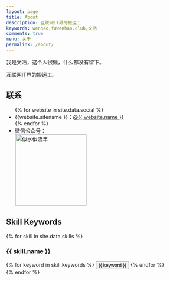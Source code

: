 ```yaml
---
layout: page
title: About
description: 互联网IT界的搬运工
keywords: wenhao,fuwenhao.club,文浩
comments: true
menu: 关于
permalink: /about/
---
```


我是文浩，这个人很懒，什么都没有留下。

互联网IT界的搬运工。


## 联系
<ul>
{% for website in site.data.social %}
<li>{{website.sitename }}：<a href="{{ website.url }}" target="_blank">@{{ website.name }}</a></li>
{% endfor %}
<li>
微信公众号：<br />
<img style="height:192px;width:192px;border:1px solid lightgrey;" src="https://s1.ax1x.com/2020/06/04/tBkyU1.jpg" alt="似水似流年" />
</li>
</ul>


## Skill Keywords

{% for skill in site.data.skills %}
### {{ skill.name }}
<div class="btn-inline">
{% for keyword in skill.keywords %}
<button class="btn btn-outline" type="button">{{ keyword }}</button>
{% endfor %}
</div>
{% endfor %}
